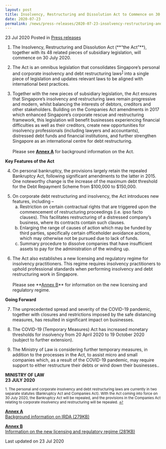 ```yaml
---
layout: post
title: Insolvency, Restructuring and Dissolution Act to Commence on 30 July 2020
date: 2020-07-23
permalink: /news/press-releases/2020-07-23-insolvency-restructuring-and-dissolution-act-commencement
---
```


23 Jul 2020 Posted in [Press releases](/news/press-releases)

<ol start="1">
<li>The Insolvency, Restructuring and Dissolution Act (**“the Act”**), together with its 48 related pieces of subsidiary legislation, will commence on 30 July 2020.</li>
</ol>

<ol start="2">
<li>The Act is an omnibus legislation that consolidates Singapore’s personal and corporate insolvency and debt restructuring laws<sup><a href="#fn1" id="ref1">1</a></sup> into a single piece of legislation and updates relevant laws to be aligned with international best practices.</li>
</ol>

<ol start="3">
<li>Together with the new pieces of subsidiary legislation, the Act ensures that Singapore’s insolvency and restructuring laws remain progressive and modern, whilst balancing the interests of debtors, creditors and other stakeholders.  Building on the Companies Act amendments in 2017 which enhanced Singapore’s corporate rescue and restructuring framework, this legislation will benefit businesses experiencing financial difficulties as well as their creditors, create new opportunities for insolvency professionals (including lawyers and accountants), distressed debt funds and financial institutions, and further strengthen Singapore as an international centre for debt restructuring.</li>
<br>
  Please see <u><b>Annex A</b></u> for background information on the Act.
</ol>

**Key Features of the Act**

<ol start="4">
<li>On personal bankruptcy, the provisions largely retain the repealed Bankruptcy Act, following significant amendments to the latter in 2015. One noteworthy change is the increase of the maximum debt threshold for the Debt Repayment Scheme from $100,000 to $150,000.</li>
</ol>

<ol start="5">
<li>On corporate debt restructuring and insolvency, the Act introduces new features, including –
<br>
<ol style="list-style-type: lower-alpha">
<li>Restriction on certain contractual rights that are triggered upon the commencement of restructuring proceedings (i.e. ipso facto clauses). This facilitates restructuring of a distressed company’s business, where its contracts contain such clauses.</li>
<li>Enlarging the range of causes of action which may be funded by third parties, specifically certain officeholder avoidance actions, which may otherwise not be pursued due to lack of funds.</li>
<li>Summary procedure to dissolve companies that have insufficient assets to pay for the administration of the winding up.</li>
</ol>
</li></ol>

<ol start="6">
<li>The Act also establishes a new licensing and regulatory regime for insolvency practitioners. This regime requires insolvency practitioners to uphold professional standards when performing insolvency and debt restructuring work in Singapore.</li>
<br>
Please see **<u>Annex B</u>** for information on the new licensing and regulatory regime. 
</ol>

**Going Forward**

<ol start="7">
<li>The unprecedented spread and severity of the COVID-19 pandemic, together with closures and restrictions imposed by the safe distancing measures, has resulted in significant impact on businesses.</li>
</ol>

<ol start="8">
<li>The COVID-19 (Temporary Measures) Act has increased monetary thresholds for insolvency from 20 April 2020 to 19 October 2020 (subject to further extension).</li>
</ol>

<ol start="9">
<li>The Ministry of Law is considering further temporary measures, in addition to the processes in the Act, to assist micro and small companies which, as a result of the COVID-19 pandemic, may require support to either restructure their debts or wind down their businesses.</u>.</li>
</ol>

**MINISTRY OF LAW**
<br>**23 JULY 2020**

<p><sup id="fn1">1. The personal and corporate insolvency and debt restructuring laws are currently in two separate statutes (Bankruptcy Act and Companies Act). With the Act coming into force on 30 July 2020, the Bankruptcy Act will be repealed, and the provisions in the Companies Act relating to corporate insolvency and restructuring will be repealed. <a href="#ref1" title="Jump back to footnote 1 in the text.">↩</a></sup></p>

**<u>Annex A</u>**
<br>
[Background information on IRDA (279KB)](/files/IRDA-Annex-A-Background.pdf)
<br>

**<u>Annex B</u>**
<br>
[Information on the new licensing and regulatory regime (281KB)](/files/IRDA-Annex-B-Licensing-Regime.pdf)
<br>

<p class="right-side-updated">Last updated on 23 Jul 2020</p>

